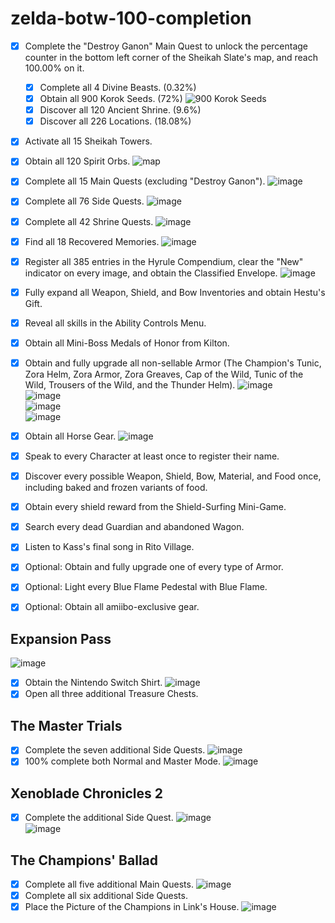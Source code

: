 # zelda-botw-100-completion

- [x] Complete the "Destroy Ganon" Main Quest to unlock the percentage counter in the bottom left corner of the Sheikah Slate's map, and reach 100.00% on it.  
    - [x] Complete all 4 Divine Beasts. (0.32%)  
    - [x] Obtain all 900 Korok Seeds. (72%)
    ![900 Korok Seeds](https://user-images.githubusercontent.com/33391637/226094422-74a34b29-3ed9-4db4-8691-3169a0303564.png)
    - [x] Discover all 120 Ancient Shrine. (9.6%)  
    - [x] Discover all 226 Locations. (18.08%)
- [x] Activate all 15 Sheikah Towers.
- [x] Obtain all 120 Spirit Orbs.
![map](https://user-images.githubusercontent.com/33391637/226092972-dd01e283-2d8e-480e-9304-581076881913.png)

- [x] Complete all 15 Main Quests (excluding "Destroy Ganon").
![image](https://user-images.githubusercontent.com/33391637/226093730-b85f93fb-7be4-4458-b123-18ca40581d8b.png)

- [x] Complete all 76 Side Quests.
![image](https://user-images.githubusercontent.com/33391637/226093779-d78fdb53-0240-4161-be51-3d943cf27680.png)

- [x] Complete all 42 Shrine Quests.
![image](https://user-images.githubusercontent.com/33391637/226093748-49cfa9bf-d5b6-4542-9fdb-f8585e53f841.png)

- [x] Find all 18 Recovered Memories.
![image](https://user-images.githubusercontent.com/33391637/226093789-69998580-02e4-435d-820c-96e76003e094.png)

- [x] Register all 385 entries in the Hyrule Compendium, clear the "New" indicator on every image, and obtain the Classified Envelope.
![image](https://user-images.githubusercontent.com/33391637/226094370-9bbacf7c-6b1d-42ed-b35f-6521b914fb47.png)
- [x] Fully expand all Weapon, Shield, and Bow Inventories and obtain Hestu's Gift.
- [x] Reveal all skills in the Ability Controls Menu.
- [x] Obtain all Mini-Boss Medals of Honor from Kilton.  
- [x] Obtain and fully upgrade all non-sellable Armor (The Champion's Tunic, Zora Helm, Zora Armor, Zora Greaves, Cap of the Wild, Tunic of the Wild, Trousers of the Wild, and the Thunder Helm).
![image](https://user-images.githubusercontent.com/33391637/226094712-6af723e4-cd1b-454a-b9ca-47b59c7d405b.png)  
![image](https://user-images.githubusercontent.com/33391637/226094720-22b5cf9e-5aa0-4a24-88a6-faf2dadb6b7f.png)  
![image](https://user-images.githubusercontent.com/33391637/226094746-38cbb9e6-6d39-4871-8643-e3424cb37b4d.png)  
![image](https://user-images.githubusercontent.com/33391637/226094673-8139196a-d749-4899-8f26-f9e2162a1907.png)

- [x] Obtain all Horse Gear.
![image](https://user-images.githubusercontent.com/33391637/226096901-d17720d7-75e3-4baa-9c0a-daaa63cb4690.png)
- [x] Speak to every Character at least once to register their name.
- [x] Discover every possible Weapon, Shield, Bow, Material, and Food once, including baked and frozen variants of food.
- [x] Obtain every shield reward from the Shield-Surfing Mini-Game.
- [x] Search every dead Guardian and abandoned Wagon.
- [x] Listen to Kass's final song in Rito Village.
- [x] Optional: Obtain and fully upgrade one of every type of Armor.
- [x] Optional: Light every Blue Flame Pedestal with Blue Flame.
- [x] Optional: Obtain all amiibo-exclusive gear.  

## Expansion Pass
![image](https://user-images.githubusercontent.com/33391637/226095483-6519eba3-4f0e-43c4-b4ff-2f9107f074c8.png)

- [x] Obtain the Nintendo Switch Shirt.
![image](https://user-images.githubusercontent.com/33391637/226094929-b0fbe677-3684-42da-bef0-113448629a0b.png)
- [x] Open all three additional Treasure Chests.

## The Master Trials

- [x] Complete the seven additional Side Quests.
![image](https://user-images.githubusercontent.com/33391637/226094519-ba331632-fde9-4049-b60a-880d7dabce6c.png)
- [x] 100% complete both Normal and Master Mode.
![image](https://user-images.githubusercontent.com/33391637/226093804-a0986959-b58a-491f-9aac-b0f4a9052316.png)

## Xenoblade Chronicles 2

- [x] Complete the additional Side Quest.
![image](https://user-images.githubusercontent.com/33391637/226096626-19569e14-11ef-4c6a-abd8-dc2313ed1be9.png)  
![image](https://user-images.githubusercontent.com/33391637/226096003-fb1bbfc8-44ee-46cc-b4f5-ac9bced30cf5.png)

## The Champions' Ballad

- [x] Complete all five additional Main Quests.
![image](https://user-images.githubusercontent.com/33391637/226096618-1c57bdc5-37a8-4ecb-b0a4-360eb822be06.png)
- [x] Complete all six additional Side Quests.  
- [x] Place the Picture of the Champions in Link's House.
![image](https://user-images.githubusercontent.com/33391637/226096420-72759022-2bd6-4baf-b164-7c3f18a62f57.png)
